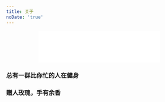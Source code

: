```yaml
---
title: 关于
noDate: 'true'
---
```


<center><iframe frameborder="no" border="0" marginwidth="0" marginheight="0" width=330 height=86 src="//music.163.com/outchain/player?type=2&id=492053&auto=1&height=66"></iframe></center>

### 总有一群比你忙的人在健身

### 赠人玫瑰，手有余香

